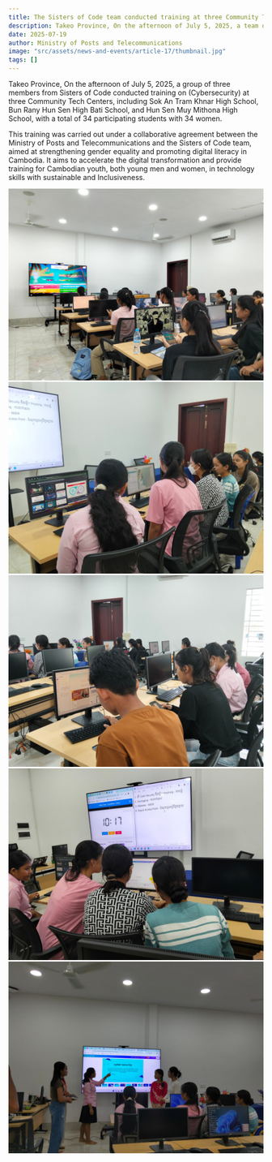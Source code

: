```yaml
---
title: The Sisters of Code team conducted training at three Community Tech Center.  
description: Takeo Province, On the afternoon of July 5, 2025, a team of three members from Sisters of Code conducted training on (Cybersecurity) at three Community Tech Centers, including Sok An Tram Khnar High School, Bun Rany Hun Sen Bati High School , and Hun Sen Muy Mithona High School, with a total of 34 participating students with 34 women.
date: 2025-07-19
author: Ministry of Posts and Telecommunications
image: "src/assets/news-and-events/article-17/thumbnail.jpg"
tags: []
---
```

Takeo Province, On the afternoon of July 5, 2025, a group of three members from Sisters of Code conducted training on (Cybersecurity) at three Community Tech Centers, including Sok An Tram Khnar High School, Bun Rany Hun Sen High Bati School, and Hun Sen Muy Mithona High School, with a total of 34 participating students with 34 women.

This training was carried out under a collaborative agreement between the Ministry of Posts and Telecommunications and the Sisters of Code team, aimed at strengthening gender equality and promoting digital literacy in Cambodia. It aims to accelerate the digital transformation and provide training for Cambodian youth, both young men and women, in technology skills with sustainable and Inclusiveness.

![photo 3](src/assets/news-and-events/article-17/photo-1.jpg)
![photo 4](src/assets/news-and-events/article-17/photo-2.jpg)
![photo 3](src/assets/news-and-events/article-17/photo-3.jpg)
![photo 3](src/assets/news-and-events/article-17/photo-4.jpg)
![photo 4](src/assets/news-and-events/article-17/photo-5.jpg)


